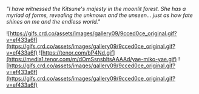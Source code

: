*"I have witnessed the Kitsune's majesty in the moonlit forest. She has a myriad of forms, revealing the unknown and the unseen... just as how fate shines on me and the endless world."*

![https://gifs.crd.co/assets/images/gallery09/9cced0ce_original.gif?v=ef433a6f](https://gifs.crd.co/assets/images/gallery09/9cced0ce_original.gif?v=ef433a6f)
![https://tenor.com/bP4Nd.gif](https://media1.tenor.com/m/dOmSsnsbltsAAAAd/yae-miko-yae.gif)
![https://gifs.crd.co/assets/images/gallery09/9cced0ce_original.gif?v=ef433a6f](https://gifs.crd.co/assets/images/gallery09/9cced0ce_original.gif?v=ef433a6f)
